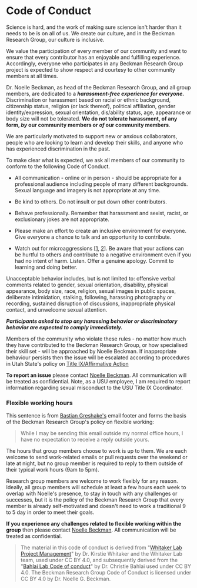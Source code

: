 # Code of Conduct

Science is hard, and the work of making sure science isn't harder than it needs to be is on all of us. We create our culture, and in the Beckman Research Group, our culture is inclusive.

We value the participation of every member of our community and want to ensure that every contributor has an enjoyable and fulfilling experience. Accordingly, everyone who participates in any Beckman Research Group project is expected to show respect and courtesy to other community members at all times.

Dr. Noelle Beckman, as head of the Beckman Research Group, and all group members, are dedicated to a ***harassment-free experience for everyone.*** Discrimination or harassment based on racial or ethnic background, citizenship status, religion (or lack thereof), political affiliation, gender identity/expression, sexual orientation, dis/ability status, age, appearance or body size will not be tolerated. **We do not tolerate harassment, of any form, *by* our community members or *of* our community members**.

We are particularly motivated to support new or anxious collaborators, people who are looking to learn and develop their skills, and anyone who has experienced discrimination in the past. 

To make clear what is expected, we ask all members of our community to conform to the following Code of Conduct.

* All communication - online or in person - should be appropriate for a professional audience including people of many different backgrounds. Sexual language and imagery is not appropriate at any time.

* Be kind to others. Do not insult or put down other contributors.

* Behave professionally. Remember that harassment and sexist, racist, or exclusionary jokes are not appropriate.

* Please make an effort to create an inclusive environment for everyone. Give everyone a chance to talk and an opportunity to contribute.

* Watch out for microaggressions [[1](https://en.wikipedia.org/wiki/Microaggression), [2](https://www.lifescied.org/doi/full/10.1187/cbe.18-01-0011)]. Be aware that your actions can be hurtful to others and contribute to a negative environment even if you had no intent of harm. Listen. Offer a genuine apology. Commit to learning and doing better.

Unacceptable behavior includes, but is not limited to: offensive verbal comments related to gender, sexual orientation, disability, physical appearance, body size, race, religion, sexual images in public spaces, deliberate intimidation, stalking, following, harassing photography or recording, sustained disruption of discussions, inappropriate physical contact, and unwelcome sexual attention.

***Participants asked to stop any harassing behavior or discriminatory behavior are expected to comply immediately.***

Members of the community who violate these rules - no matter how much they have contributed to the Beckman Research Group, or how specialised their skill set - will be approached by Noelle Beckman. If inappropriate behaviour persists then the issue will be escalated according to procedures in Utah State's policy on [Title IX/Affirmative Action](http://aaeo.usu.edu/)

**To report an issue** please contact [Noelle Beckman](https://github.com/seedscape). All communication will be treated as confidential. Note, as a USU employee, I am required to report information regarding sexual misconduct to the USU Title IX Coordinator. 

### Flexible working hours

This sentence is from [Bastian Greshake's](https://github.com/gedankenstuecke) email footer and forms the basis of the Beckman Research Group's policy on flexible working:

> While I may be sending this email outside my normal office hours, I have no expectation to receive a reply outside yours.

The hours that group members choose to work is up to them. We are each welcome to send work-related emails or pull requests over the weekend or late at night, but no group member is required to reply to them outside of their typical work hours (9am to 5pm).

Research group members are welcome to work flexibly for any reason. Ideally, all group members will schedule at least a few hours each week to overlap with Noelle's presence, to stay in touch with any challenges or successes, but it is the policy of the Beckman Research Group that every member is already self-motivated and doesn't need to work a traditional 9 to 5 day in order to meet their goals.

**If you experience any challenges related to flexible working within the group** then please contact [Noelle Beckman](https://github.com/seedscape). All communication will be treated as confidential.

> The material in this code of conduct is derived from "[Whitaker Lab Project Management](https://github.com/WhitakerLab/WhitakerLabProjectManagement)" by Dr. Kirstie Whitaker and the Whitaker Lab team, used under CC BY 4.0, and subsequently derived from the "[Bahlai Lab Code of conduct](https://github.com/BahlaiLab/Policies/blob/master/Code_of_conduct.md)" by Dr. Christie Bahlai used under CC BY 4.0. The Beckman Research Group Code of Conduct is licensed under CC BY 4.0 by Dr. Noelle G. Beckman.

